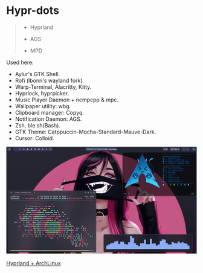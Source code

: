 # Hypr-dots

> - Hyprland
>
> - AGS
>
> - MPD

Used here:

- Aylur's GTK Shell.
- Rofi (lbonn's wayland fork).
- Warp-Terminal, Alacritty, Kitty.
- Hyprlock, hyprpicker.
- Music Player Daemon + ncmpcpp & mpc.
- Wallpaper utility: wbg.
- Clipboard manager: Copyq.
- Notification Daemon: AGS.
- Zsh, ble.sh(Bash).
- GTK Theme: Catppuccin-Mocha-Standard-Mauve-Dark.
- Cursor: Colloid.

!["Something went wrong :("](./HyprArch.png "Hyprland Arch theme")

[Hyprland + ArchLinux](https://github.com/ARKye03/dotfiles/tree/HyprArch)
